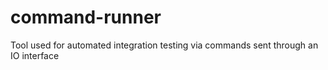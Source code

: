 # command-runner
Tool used for automated integration testing via commands sent through an IO interface
